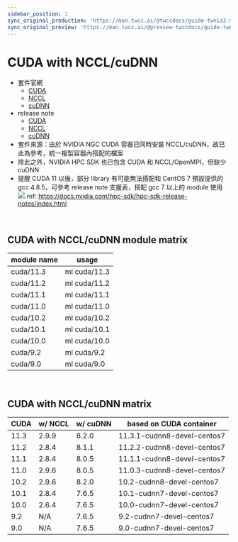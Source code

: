 ```yaml
---
sidebar_position: 1
sync_original_production: 'https://man.twcc.ai/@twccdocs/guide-twnia2-module-cuda-w-nccl-cudnn-zh' 
sync_original_preview: 'https://man.twcc.ai/@preview-twccdocs/guide-twnia2-module-cuda-w-nccl-cudnn-zh' 
---
```



# CUDA with NCCL/cuDNN

- 套件官網 
  - [CUDA](https://developer.nvidia.com/cuda-zone)
  - [NCCL](https://developer.nvidia.com/nccl)
  - [cuDNN](https://developer.nvidia.com/cudnn)
- release note 
  - [CUDA](https://developer.nvidia.com/cuda-toolkit-archive)
  - [NCCL](https://docs.nvidia.com/deeplearning/nccl/archives/index.html)
  - [cuDNN](https://docs.nvidia.com/deeplearning/cudnn/release-notes/index.html)
- 套件來源：由於 NVIDIA NGC CUDA 容器已同時安裝 NCCL/cuDNN，故已此為參考，統一複製容器內搭配的檔案
- 除此之外，NVIDIA HPC SDK 也已包含 CUDA 和 NCCL/OpenMPI，但缺少 cuDNN
- 提醒 CUDA 11 以後，部分 library 有可能無法搭配和 CentOS 7 預設提供的 gcc 4.8.5，可參考 release note 支援表，搭配 gcc 7 以上的 module 使用
![](https://i.imgur.com/G4pwXr4.png)
ref: https://docs.nvidia.com/hpc-sdk/hpc-sdk-release-notes/index.html

<br/>


## CUDA with NCCL/cuDNN module matrix

| module name | usage        |
| ----------- | ------------ |
| cuda/11.3   | ml cuda/11.3 |
| cuda/11.2   | ml cuda/11.2 |
| cuda/11.1   | ml cuda/11.1 |
| cuda/11.0   | ml cuda/11.0 |
| cuda/10.2   | ml cuda/10.2 |
| cuda/10.1   | ml cuda/10.1 |
| cuda/10.0   | ml cuda/10.0 |
| cuda/9.2    | ml cuda/9.2  |
| cuda/9.0    | ml cuda/9.0  |

<br/>


## CUDA with NCCL/cuDNN matrix

| CUDA | w/ NCCL | w/ cuDNN | based on CUDA container     |
| ---- | ------- | -------- | --------------------------- |
| 11.3 | 2.9.9   | 8.2.0    | 11.3.1-cudnn8-devel-centos7 |
| 11.2 | 2.8.4   | 8.1.1    | 11.2.2-cudnn8-devel-centos7 |
| 11.1 | 2.8.4   | 8.0.5    | 11.1.1-cudnn8-devel-centos7 |
| 11.0 | 2.9.6   | 8.0.5    | 11.0.3-cudnn8-devel-centos7 |
| 10.2 | 2.9.6   | 8.2.0    | 10.2-cudnn8-devel-centos7   |
| 10.1 | 2.8.4   | 7.6.5    | 10.1-cudnn7-devel-centos7   |
| 10.0 | 2.6.4   | 7.6.5    | 10.0-cudnn7-devel-centos7   |
| 9.2  | N/A     | 7.6.5    | 9.2-cudnn7-devel-centos7    |
| 9.0  | N/A     | 7.6.5    | 9.0-cudnn7-devel-centos7    |

